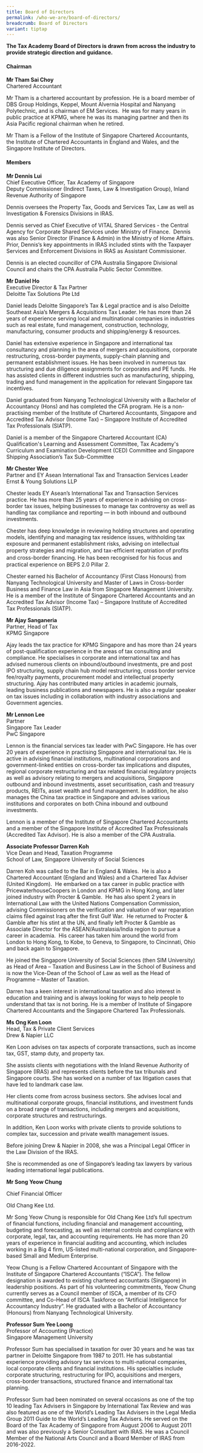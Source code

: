 ```yaml
---
title: Board of Directors
permalink: /who-we-are/board-of-directors/
breadcrumb: Board of Directors
variant: tiptap
---
```

<p><strong>The Tax Academy Board of Directors is drawn from across the industry to provide strategic direction and guidance.</strong>
</p>
<h4><strong>Chairman</strong></h4>
<p><strong>Mr Tham Sai Choy</strong> 
<br>Chartered Accountant
<br>
</p>
<p>Mr Tham is a chartered accountant by profession. He is a board member
of DBS Group Holdings, Keppel, Mount Alvernia Hospital and Nanyang Polytechnic,
and is chairman of EM Services. &nbsp;He was for many years in public practice
at KPMG, where he was its managing partner and then its Asia Pacific regional
chairman when he retired.</p>
<p>Mr Tham is a Fellow of the Institute of Singapore Chartered Accountants,
the Institute of Chartered Accountants in England and Wales, and the Singapore
Institute of Directors.</p>
<h4><strong>Members</strong></h4>
<p><strong>Mr Dennis Lui</strong> 
<br>Chief Executive Officer, Tax Academy of Singapore
<br>Deputy Commissioner (Indirect Taxes, Law &amp; Investigation Group), Inland
Revenue Authority of Singapore
<br>
</p>
<p>Dennis oversees the Property Tax, Goods and Services Tax, Law as well
as Investigation &amp; Forensics Divisions in IRAS.&nbsp;</p>
<p>Dennis served as Chief Executive of VITAL Shared Services - the Central
Agency for Corporate Shared Services under Ministry of Finance. &nbsp;Dennis
was also&nbsp;Senior Director (Finance &amp; Admin) in the Ministry of
Home Affairs. Prior, Dennis‘s key appointments in IRAS included stints
with the Taxpayer Services and Enforcement Divisions in IRAS as Assistant
Commissioner.</p>
<p>Dennis is an elected councillor of CPA Australia Singapore Divisional
Council and chairs the CPA Australia Public Sector Committee.&nbsp;
<br>
</p>
<p><strong>Mr Daniel Ho</strong> 
<br>Executive Director &amp; Tax Partner
<br>Deloitte Tax Solutions Pte Ltd
<br>
</p>
<p>Daniel leads Deloitte Singapore’s Tax &amp; Legal practice and is also
Deloitte Southeast Asia’s Mergers &amp; Acquisitions Tax Leader. He has
more than 24 years of experience serving local and multinational companies
in industries such as real estate, fund management, construction, technology,
manufacturing, consumer products and shipping/energy &amp; resources.</p>
<p>Daniel has extensive experience in Singapore and international tax consultancy
and planning in the area of mergers and acquisitions, corporate restructuring,
cross-border payments, supply-chain planning and permanent establishment
issues. He has been involved in numerous tax structuring and due diligence
assignments for corporates and PE funds.&nbsp; He has assisted clients
in different industries such as manufacturing, shipping, trading and fund
management in the application for relevant Singapore tax incentives.</p>
<p>Daniel graduated from Nanyang Technological University with a Bachelor
of Accountancy (Hons) and has completed the CFA program. He is a non-practising
member of the Institute of Chartered Accountants, Singapore and Accredited
Tax Advisor (Income Tax) – Singapore Institute of Accredited Tax Professionals
(SIATP).&nbsp;</p>
<p>Daniel is a member of the Singapore Chartered Accountant (CA) Qualification's
Learning and Assessment Committee, Tax Academy's Curriculum and Examination
Development (CED) Committee and Singapore Shipping Association’s Tax Sub-Committee</p>
<p></p>
<p><strong>Mr Chester Wee</strong>
<br>Partner and EY Asean International Tax and Transaction Services Leader
<br>Ernst &amp; Young Solutions LLP</p>
<p>Chester leads EY Asean’s International Tax and Transaction Services practice.
He has more than 25 years of experience in advising on cross-border tax
issues, helping businesses to manage tax controversy as well as handling
tax compliance and reporting — in both inbound and outbound investments.</p>
<p>Chester has deep knowledge in reviewing holding structures and operating
models, identifying and managing tax residence issues, withholding tax
exposure and permanent establishment risks, advising on intellectual property
strategies and migration, and tax-efﬁcient repatriation of proﬁts and cross-border
ﬁnancing. He has been recognised for his focus and practical experience
on BEPS 2.0 Pillar 2.</p>
<p>Chester earned his Bachelor of Accountancy (First Class Honours) from
Nanyang Technological University and Master of Laws in Cross-border Business
and Finance Law in Asia from Singapore Management University. He is a member
of the Institute of Singapore Chartered Accountants and an Accredited Tax
Advisor (Income Tax) – Singapore Institute of Accredited Tax Professionals
(SIATP).</p>
<p></p>
<p><strong>Mr Ajay Sanganeria</strong> 
<br>Partner, Head of Tax
<br>KPMG Singapore
<br>
</p>
<p>Ajay leads the tax practice for KPMG Singapore and has more than 24 years
of post-qualification experience in the areas of tax consulting and compliance.
He specialises in corporate and international tax and has advised numerous
clients on inbound/outbound investments, pre and post IPO structuring,
supply chain hub model restructuring, cross border service fee/royalty
payments, procurement model and intellectual property structuring. Ajay
has contributed many articles in academic journals, leading business publications
and newspapers. He is also a regular speaker on tax issues including in
collaboration with industry associations and Government agencies.
<br>
</p>
<p><strong>Mr Lennon Lee</strong> 
<br>Partner
<br>Singapore Tax Leader
<br>PwC Singapore
<br>
</p>
<p>Lennon is the financial services tax leader with PwC Singapore. He has
over 20 years of experience in practising Singapore and international tax.
He is active in advising financial institutions, multinational corporations
and government-linked entities on cross-border tax implications and disputes,
regional corporate restructuring and tax related financial regulatory projects
as well as advisory relating to mergers and acquisitions, Singapore outbound
and inbound investments, asset securitisation, cash and treasury products,
REITs, asset wealth and fund management. In addition, he also manages the
China tax practice in Singapore and advises various institutions and corporates
on both China inbound and outbound investments.</p>
<p>Lennon is a member of the Institute of Singapore Chartered Accountants
and a member of the Singapore Institute of Accredited Tax Professionals
(Accredited Tax Advisor). He is also a member of the CPA Australia.
<br>
</p>
<p><strong>Associate Professor Darren Koh</strong> 
<br>Vice Dean and Head, Taxation Programme
<br>School of Law, Singapore University of Social Sciences
<br>
</p>
<p>Darren Koh was called to the Bar in England &amp; Wales.&nbsp; He is also
a Chartered Accountant (England and Wales) and a Chartered Tax Adviser
(United Kingdom).&nbsp; He embarked on a tax career in public practice
with PricewaterhouseCoopers in London and KPMG in Hong Kong, and later
joined industry with Procter &amp; Gamble.&nbsp; He has also spent 2 years
in International Law with the United Nations Compensation Commission, advising
Commissioners on the verification and valuation of war reparation claims
filed against Iraq after the first Gulf War.&nbsp; He returned to Procter
&amp; Gamble after his stint at the UN, and finally left Procter &amp;
Gamble as Associate Director for the ASEAN/Australasia/India region to
pursue a career in academia.&nbsp; His career has taken him around the
world from London to Hong Kong, to Kobe, to Geneva, to Singapore, to Cincinnati,
Ohio and back again to Singapore.&nbsp;</p>
<p>He joined the Singapore University of Social Sciences (then SIM University)
as Head of Area – Taxation and Business Law in the School of Business and
is now the Vice-Dean of the School of Law as well as the Head of Programme
– Master of Taxation.</p>
<p>Darren has a keen interest in international taxation and also interest
in education and training and is always looking for ways to help people
to understand that tax is not boring. He is a member of Institute of Singapore
Chartered Accountants and the Singapore Chartered Tax Professionals.</p>
<p></p>
<p><strong>Ms Ong Ken Loon</strong> 
<br>Head, Tax &amp; Private Client Services
<br>Drew &amp; Napier LLC
<br>
</p>
<p>Ken Loon advises on tax aspects of corporate transactions, such as income
tax, GST, stamp duty, and property tax.</p>
<p>She assists clients with negotiations with the Inland Revenue Authority
of Singapore (IRAS) and represents clients before the tax tribunals and
Singapore courts. She has worked on a number of tax litigation cases that
have led to landmark case law.</p>
<p>Her clients come from across business sectors. She advises local and multinational
corporate groups, financial institutions, and investment funds on a broad
range of transactions, including mergers and acquisitions, corporate structures
and restructurings.</p>
<p>In addition, Ken Loon works with private clients to provide solutions
to complex tax, succession and private wealth management issues.</p>
<p>Before joining Drew &amp; Napier in 2008, she was a Principal Legal Officer
in the Law Division of the IRAS.</p>
<p>She is recommended as one of Singapore’s leading tax lawyers by various
leading international legal publications.</p>
<p></p>
<p><strong>Mr Song Yeow Chung</strong>
</p>
<p>Chief Financial Officer</p>
<p>Old Chang Kee Ltd.</p>
<p>Mr Song Yeow Chung is responsible for Old Chang Kee Ltd’s full spectrum
of financial functions, including financial and management accounting,
budgeting and forecasting, as well as internal controls and compliance
with corporate, legal, tax, and accounting requirements. He has more than
20 years of experience in financial auditing and accounting, which includes
working in a Big 4 firm, US-listed multi-national corporation, and Singapore-based
Small and Medium Enterprise.</p>
<p>Yeow Chung is a Fellow Chartered Accountant of Singapore with the Institute
of Singapore Chartered Accountants (“ISCA”). The fellow designation is
awarded to existing chartered accountants (Singapore) in leadership positions.
As part of his volunteering commitments, Yeow Chung currently serves as
a Council member of ISCA, a member of its CFO committee, and Co-Head of
ISCA Taskforce on “Artificial Intelligence for Accountancy Industry”. He
graduated with a Bachelor of Accountancy (Honours) from Nanyang Technological
University.</p>
<p></p>
<p><strong>Professor Sum Yee Loong</strong> 
<br>Professor of Accounting (Practice)
<br>Singapore Management University
<br>
</p>
<p>Professor Sum has specialised in taxation for over 30 years and he was
tax partner in Deloitte Singapore from 1987 to 2011. He has substantial
experience providing advisory tax services to multi-national companies,
local corporate clients and financial institutions. His specialties include
corporate structuring, restructuring for IPO, acquisitions and mergers,
cross-border transactions, structured finance and international tax planning.</p>
<p>Professor Sum had been nominated on several occasions as one of the top
10 leading Tax Advisers in Singapore by International Tax Review and was
also featured as one of the World’s Leading Tax Advisers in the Legal Media
Group 2011 Guide to the World’s Leading Tax Advisers. He served on the
Board of the Tax Academy of Singapore from August 2006 to August 2011 and
was also previously a Senior Consultant with IRAS. He was a Council Member
of the National Arts Council and a Board Member of IRAS from 2016-2022.</p>